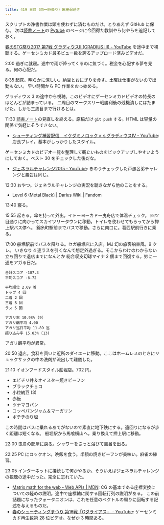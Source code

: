 ```yaml
---
title: 419 日目（雨一時曇り）麻雀弱過ぎ
---
```


スクリプトの浄書作業は頭を使わずに済むものだけ。とりあえず GitHub に保存。
次は[読書ノート][note]の [Pytube] のページに今回得た教訓やら何やらを追記しておく。

[春のSTG祭り2017 第7戦 グラディウスIII(GRADIUS III) - YouTube](https://www.youtube.com/watch?v=l_jZP99dWxw)
を途中まで視聴する。ゲーセンミカド最多ビュー数を誇るアップロード済みビデオだ。

2:00 過ぎに就寝。途中で雨が降ってくるのに気づく。税金を心配する夢を見る。何の心配だ。

8:35 起床。明らかに涼しい。納豆とおにぎりを食す。土曜は仕事がないので出勤もない。
早い時間から PC 作業をおっ始める。

グラディウス 3 の途中から視聴。このビデオにゲーセンミカドビデオの特長のほとんどが詰まっている。
二周目のマークスリー戦勝利後の残機潰しにはたまげた。しかも三周目まで行けるとは。

11:30 [読書ノート][note]の見直しを終える。原稿だけ `git push` する。HTML は容量の関係で気軽にそうできない。

* [シューティング補習配信　イケダミノロックｖｓグラディウスIV - YouTube](https://www.youtube.com/watch?v=NXJacs9NXbg):
  店長プレイ。基本がしっかりしたスタイル。

ゲーセンミカドのビデオ一覧を整理して観たいものをピックアップしやすいようにしておく。ベスト 30 をチェックした後だな。

* [ジェネラルチャレンジ2015 - YouTube](https://www.youtube.com/watch?v=vk3vfca9v5k):
  きのうチェックした戸愚呂弟チャレンジと趣旨は同じ。

12:30 おやつ。ジェネラルチャレンジの実況を聴きながら他のことをする。

* [Level 6 (Metal Black) &#x7c; Darius Wiki &#x7c; Fandom](https://darius.fandom.com/wiki/Level_6_(Metal_Black))

13:40 寝る。

15:55 起きる。傘を持って外出。イトーヨーカドー曳舟店で体温チェック。
四ツ目通りに向かってスカイツリータウンに移動。トイレを使わせてもらってから押上駅バス停へ。
錦糸町駅前までバスで移動。さらに南口に。葛西駅前行きに乗る。

17:00 船堀駅前でバスを降りる。セガ船堀店に入店。MJ 幻の旅客船東風。9 クレ。
いきなり 4 連ラスを引くなんて想定外過ぎる。そこからわけのわからない立ち回りで退店までになんとか
総合収支幻球マイナ 2 個まで回復する。妙に一通をアガる日だ。

```text
合計スコア -107.3
平均スコア -6.72

平均順位 2.69 着
トップ 4 回
二着 2 回
三着 5 回
ラス 5 回

アガリ率 10.98% (9)
アガリ飜平均 4.00
アガリ巡目平均 11.89 巡
振り込み率 15.83% (13)
```

アガリ飜平均が異常。

20:50 退店。食料を買いに近所のダイエーに移動。ここはホームレスのときにリュックサックの中の洗剤が流出して難儀した。

21:10 イオンフードスタイル船堀店。702 円。

* エビチリ丼＆オイスター焼きビーフン
* ブラックチョコ
* 小粒納豆 (3)
* 赤飯
* ツナマヨパン
* コッペパンジャム＆マーガリン
* ポテチのり塩

この時間はバスに乗れるあてがないので素直に地下鉄にする。遠回りになるが歩く距離は短くなる。
船堀駅から馬喰横山へ。乗り換えて押上駅に移動。

22:00 曳舟の部屋に戻る。シャワーをさっと浴びて風呂を出る。

22:25 PC にロックオン。晩飯を食う。半額の焼きビーフンが美味い。麻雀の練習。

23:05 インターネットに接続して何かやるか。そういえばジェネラルチャレンジの視聴の途中だった。完全に忘れていた。

* [Matrix math for the web - Web APIs &#x7c; MDN](https://developer.mozilla.org/en-US/docs/Web/API/WebGL_API/Matrix_math_for_the_web):
  CG の基本である座標変換についての軽めの説明。途中で座標軸に関する回転行列の説明がある。
  この前話題になったクォータニオンは、これを任意のベクトルの周りに回転する記述を与えるものだ。
* [春のシューティングまつり 第16戦「Gダライアス」 - YouTube](https://www.youtube.com/watch?v=pKDPP06wB5M):
  ゲーセンミカド再生数第 28 位ビデオ。なぜか 3 時間ある。

[note]: https://showa-yojyo.github.io/notebook/
[pytube]: https://pytube.io/en/latest/
